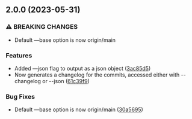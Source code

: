 ## 2.0.0 (2023-05-31)


### ⚠ BREAKING CHANGES

* Default —base option is now origin/main

### Features

* Added —json flag to output as a json object ([3ac85d5](https://github.com/Twipped/Twipped/whatbump/commit/3ac85d5d7e49be0bfd763c8f5bbe8a826a82a07e))
* Now generates a changelog for the commits, accessed either with --changelog or --json ([61c39f9](https://github.com/Twipped/Twipped/whatbump/commit/61c39f9286fc867a88b50f5c75bc2adafd9d4d9e))


### Bug Fixes

* Default —base option is now origin/main ([30a5695](https://github.com/Twipped/Twipped/whatbump/commit/30a569559d1e729b3ccaa57fcd6cd26106821e0c))


